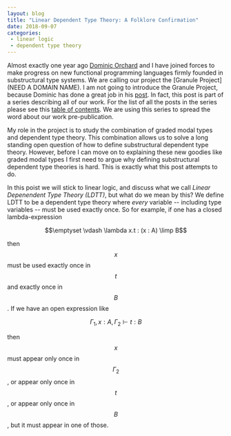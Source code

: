 ```yaml
---
layout: blog
title: "Linear Dependent Type Theory: A Folklore Confirmation"
date: 2018-09-07
categories:
 - linear logic
 - dependent type theory
---
```


<div id="divCheckbox" style="display: none;">
$$\newcommand{\cat}[1]{\mathcal{#1}}
\newcommand{\func}[1]{\mathsf{#1}}
\newcommand{\iso}[0]{\mathsf{iso}}
\newcommand{\H}[0]{\func{H}}
\newcommand{\J}[0]{\func{J}}
\newcommand{\catop}[1]{\cat{#1}^{\mathsf{op}}}
\newcommand{\Hom}[3]{\mathsf{Hom}_{\cat{#1}}(#2,#3)}
\newcommand{\limp}[0]{\multimap}
\newcommand{\colimp}[0]{\multimapdotinv}
\newcommand{\dial}[1]{\mathsf{Dial_{#1}}(\mathsf{Sets^{op}})}
\newcommand{\dialSets}[1]{\mathsf{Dial_{#1}}(\mathsf{Sets})}
\newcommand{\dcSets}[1]{\mathsf{DC_{#1}}(\mathsf{Sets})}
\newcommand{\sets}[0]{\mathsf{Sets}}
\newcommand{\obj}[1]{\mathsf{Obj}(#1)}
\newcommand{\mor}[1]{\mathsf{Mor(#1)}}
\newcommand{\id}[0]{\mathsf{id}}
\newcommand{\lett}[0]{\mathsf{let}\,}
\newcommand{\inn}[0]{\,\mathsf{in}\,}
\newcommand{\cur}[1]{\mathsf{cur}(#1)}
\newcommand{\curi}[1]{\mathsf{cur}^{-1}(#1)}
\newcommand{\mto}[0]{\to}
\newcommand{\m}[0]{\mathsf{m}}
\newcommand{\w}[0]{\mathsf{w}}
\newcommand{\c}[0]{\mathsf{c}}
$$
</div>

Almost exactly one year ago [Dominic Orchard](https://www.cs.kent.ac.uk/people/staff/dao7/) and I have joined forces to make progress on new functional programming languages firmly founded in substructural type systems.  We are calling our project the [Granule Project](NEED A DOMAIN NAME).  I am not going to introduce the Granule Project, because Dominic has done a great job in his [post]().  In fact, this post is part of a series describing all of our work.  For the list of all the posts in the series please see this [table of contents]().  We are using this series to spread the word about our work pre-publication.

My role in the project is to study the combination of graded modal types and dependent type theory.  This combination allows us to solve a long standing open question of how to define substructural dependent type theory.  However, before I can move on to explaining these new goodies like graded modal types I first need to argue why defining substructural dependent type theories is hard.  This is exactly what this post attempts to do.

In this poist we will stick to linear logic, and discuss what we call *Linear Depenendent Type Theory (LDTT)*, but what do we mean by this?  We define LDTT to be a dependent type theory where *every* variable -- including type variables -- must be used exactly once.  So for example, if one has a closed lambda-expression

$$\emptyset \vdash \lambda x.t : (x : A) \limp B$$

then $$x$$ must be used exactly once in $$t$$ and exactly once in $$B$$.  If we have an open expression like

$$\Gamma_1,x : A,\Gamma_2 \vdash t : B$$

then $$x$$ must appear only once in $$\Gamma_2$$, or appear only once in $$t$$, or appear only once in $$B$$, but it must appear in one of those.